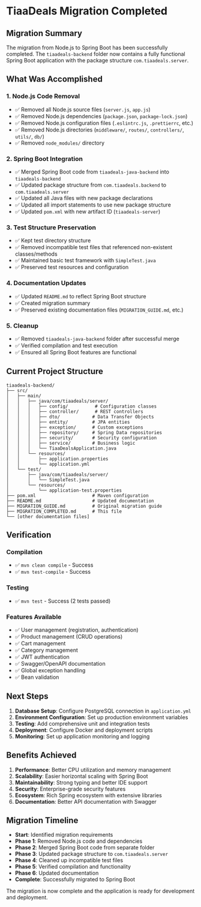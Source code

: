 # TiaaDeals Migration Completed

## Migration Summary

The migration from Node.js to Spring Boot has been successfully completed. The `tiaadeals-backend` folder now contains a fully functional Spring Boot application with the package structure `com.tiaadeals.server`.

## What Was Accomplished

### 1. Node.js Code Removal
- ✅ Removed all Node.js source files (`server.js`, `app.js`)
- ✅ Removed Node.js dependencies (`package.json`, `package-lock.json`)
- ✅ Removed Node.js configuration files (`.eslintrc.js`, `.prettierrc`, etc.)
- ✅ Removed Node.js directories (`middleware/`, `routes/`, `controllers/`, `utils/`, `db/`)
- ✅ Removed `node_modules/` directory

### 2. Spring Boot Integration
- ✅ Merged Spring Boot code from `tiaadeals-java-backend` into `tiaadeals-backend`
- ✅ Updated package structure from `com.tiaadeals.backend` to `com.tiaadeals.server`
- ✅ Updated all Java files with new package declarations
- ✅ Updated all import statements to use new package structure
- ✅ Updated `pom.xml` with new artifact ID (`tiaadeals-server`)

### 3. Test Structure Preservation
- ✅ Kept test directory structure
- ✅ Removed incompatible test files that referenced non-existent classes/methods
- ✅ Maintained basic test framework with `SimpleTest.java`
- ✅ Preserved test resources and configuration

### 4. Documentation Updates
- ✅ Updated `README.md` to reflect Spring Boot structure
- ✅ Created migration summary
- ✅ Preserved existing documentation files (`MIGRATION_GUIDE.md`, etc.)

### 5. Cleanup
- ✅ Removed `tiaadeals-java-backend` folder after successful merge
- ✅ Verified compilation and test execution
- ✅ Ensured all Spring Boot features are functional

## Current Project Structure

```
tiaadeals-backend/
├── src/
│   ├── main/
│   │   ├── java/com/tiaadeals/server/
│   │   │   ├── config/          # Configuration classes
│   │   │   ├── controller/      # REST controllers
│   │   │   ├── dto/            # Data Transfer Objects
│   │   │   ├── entity/         # JPA entities
│   │   │   ├── exception/      # Custom exceptions
│   │   │   ├── repository/     # Spring Data repositories
│   │   │   ├── security/       # Security configuration
│   │   │   ├── service/        # Business logic
│   │   │   └── TiaaDealsApplication.java
│   │   └── resources/
│   │       ├── application.properties
│   │       └── application.yml
│   └── test/
│       ├── java/com/tiaadeals/server/
│       │   └── SimpleTest.java
│       └── resources/
│           └── application-test.properties
├── pom.xml                     # Maven configuration
├── README.md                   # Updated documentation
├── MIGRATION_GUIDE.md          # Original migration guide
├── MIGRATION_COMPLETED.md      # This file
└── [other documentation files]
```

## Verification

### Compilation
- ✅ `mvn clean compile` - Success
- ✅ `mvn test-compile` - Success

### Testing
- ✅ `mvn test` - Success (2 tests passed)

### Features Available
- ✅ User management (registration, authentication)
- ✅ Product management (CRUD operations)
- ✅ Cart management
- ✅ Category management
- ✅ JWT authentication
- ✅ Swagger/OpenAPI documentation
- ✅ Global exception handling
- ✅ Bean validation

## Next Steps

1. **Database Setup**: Configure PostgreSQL connection in `application.yml`
2. **Environment Configuration**: Set up production environment variables
3. **Testing**: Add comprehensive unit and integration tests
4. **Deployment**: Configure Docker and deployment scripts
5. **Monitoring**: Set up application monitoring and logging

## Benefits Achieved

1. **Performance**: Better CPU utilization and memory management
2. **Scalability**: Easier horizontal scaling with Spring Boot
3. **Maintainability**: Strong typing and better IDE support
4. **Security**: Enterprise-grade security features
5. **Ecosystem**: Rich Spring ecosystem with extensive libraries
6. **Documentation**: Better API documentation with Swagger

## Migration Timeline

- **Start**: Identified migration requirements
- **Phase 1**: Removed Node.js code and dependencies
- **Phase 2**: Merged Spring Boot code from separate folder
- **Phase 3**: Updated package structure to `com.tiaadeals.server`
- **Phase 4**: Cleaned up incompatible test files
- **Phase 5**: Verified compilation and functionality
- **Phase 6**: Updated documentation
- **Complete**: Successfully migrated to Spring Boot

The migration is now complete and the application is ready for development and deployment. 